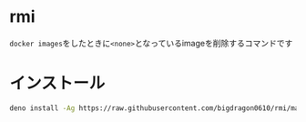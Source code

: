 # rmi
`docker images`をしたときに`<none>`となっているimageを削除するコマンドです

# インストール
```sh
deno install -Ag https://raw.githubusercontent.com/bigdragon0610/rmi/main/rmi.ts
```
